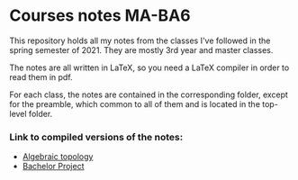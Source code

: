 # Courses notes MA-BA6

This repository holds all my notes from the classes I've followed in the spring
semester of 2021. They are mostly 3rd year and master classes.

The notes are all written in LaTeX, so you need a LaTeX compiler in order to
read them in pdf.

For each class, the notes are contained in the corresponding folder, except
for the preamble, which common to all of them and is located in the top-level
folder.


### Link to compiled versions of the notes:
 - [Algebraic topology](https://gitlab.com/ddorn/ba6/-/jobs/artifacts/master/raw/topo-alg/topo-alg.pdf?job=pdf)
 - [Bachelor Project](https://gitlab.com/ddorn/ba6/-/jobs/artifacts/master/raw/projet/projet.pdf?job=pdf)

